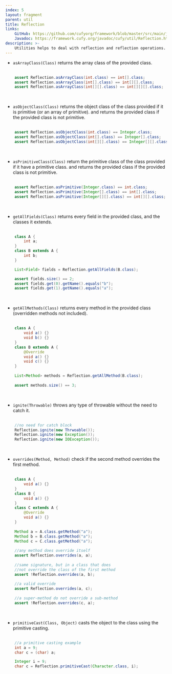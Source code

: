 ```yaml
---
index: 5
layout: fragment
parent: util
title: Reflection
links:
    GitHub: https://github.com/cufyorg/framework/blob/master/src/main/java/cufy/util/Reflection.java
    Javadoc: https://framework.cufy.org/javadoc/cufy/util/Reflection.html
description: >-
    Utilities helps to deal with reflection and reflection operations.
---
```


- `asArrayClass(Class)` returns the array class of the provided class.
<br><br>
```java 
    assert Reflection.asArrayClass(int.class) == int[].class;
    assert Reflection.asArrayClass(int[].class) == int[][].class;
    assert Reflection.asArrayClass(int[][].class) == int[][][].class;
```
<br>

- `asObjectClass(Class)` returns the object class of the class provided if it is primitive (or an array of primitive). and returns the provided
class if the provided class is not primitive.
<br><br>
```java 
    assert Reflection.asObjectClass(int.class) == Integer.class;
    assert Reflection.asObjectClass(int[].class) == Integer[].class;
    assert Reflection.asObjectClass(int[][].class) == Integer[][].class;
```
<br>

- `asPrimitiveClass(Class)` return the primitive class of the class provided if it have a primitive class. and returns the provided class if the
provided class is not primitive.
<br><br>
```java 
    assert Reflection.asPrimitive(Integer.class) == int.class;
    assert Reflection.asPrimitive(Integer[].class) == int[].class;
    assert Reflection.asPrimitive(Integer[][].class) == int[][].class;
```
<br>

- `getAllFields(Class)` returns every field in the provided class, and the classes it extends. 
<br><br>
```java 
    class A {
        int a;
    }
    class B extends A {
        int b;
    }

    List<Field> fields = Reflection.getAllFields(B.class);

    assert fields.size() == 2;
    assert fields.get(0).getName().equals("b");
    assert fields.get(1).getName().equals("a");
```
<br>

- `getAllMethods(Class)` returns every method in the provided class (overridden methods not included).
<br><br>
```java 
    class A {
        void a() {}
        void b() {}
    }
    class B extends A {
        @Override
        void a() {}
        void c() {}
    }
    
    List<Method> methods = Reflection.getAllMethod(B.class);
    
    assert methods.size() == 3;
```
<br>

- `ignite(Throwable)` throws any type of throwable without the need to catch it.
<br><br>
```java 
    //no need for catch block
    Reflection.ignite(new Thrwoable());
    Reflection.ignite(new Exception());
    Reflection.ignite(new IOException());
```
<br>

- `overrides(Method, Method)` check if the second method overrides the first method.
<br><br>
```java 
    class A {
        void a() {}
    }
    class B {
        void a() {}
    }
    class C extends A {
        @Override
        void a() {}
    }
    
    Method a = A.class.getMethod("a");
    Method b = B.class.getMethod("a");
    Method c = C.class.getMethod("a");
    
    //any method does override itself
    assert Reflection.overrides(a, a);
    
    //same signature, but in a class that does
    //not override the class of the first method
    assert !Reflection.overrides(a, b);
    
    //a valid override
    assert Reflection.overrides(a, c);
    
    //a super-method do not override a sub-method
    assert !Reflection.overrides(c, a);
```
<br>

- `primitiveCast(Class, Object)` casts the object to the class using the primitive casting.
<br><br>
```java 
    //a primitive casting example
    int a = 9;
    char c = (char) a;
```
```java 
    Integer i = 9;
    char c = Reflection.primitiveCast(Character.class, i);
```

